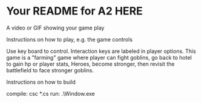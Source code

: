 # Your README for A2 HERE

A video or GIF showing your game play

Instructions on how to play, e.g. the game controls

Use key board to control. Interaction keys are labeled in player options.
This game is a "farming" game where player can fight goblins, go back to hotel to gain hp or player stats, 
Heroes, become stronger, then revisit the battlefield to face stronger goblins.

Instructions on how to build

compile: csc *.cs
run: .\Window.exe
